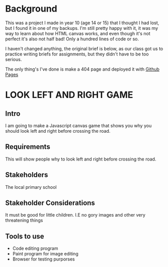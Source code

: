 # Background

This was a project I made in year 10 (age 14 or 15) that I thought I had lost, but I found it in one of my backups. I'm still pretty happy with it, it was my way to learn about how HTML canvas works, and even though it's not perfect it's also not half bad! Only a hundred lines of code or so.

I haven't changed anything, the original brief is below, as our class got us to practice writing briefs for assignments, but they didn't have to be too serious.

The only thing's I've done is make a 404 page and deployed it with [Github Pages](bertkdowns.github.io/lookleftandright)

# LOOK LEFT AND RIGHT GAME


## Intro

I am going to make a Javascript canvas game that shows you why you should look left and right before crossing the road.


## Requirements

This will show people why to look left and right before crossing the road.


## Stakeholders

The local primary school


## Stakeholder Considerations

It must be good for little children. I.E no gory images and other very threatening things

## Tools to use

- Code editing program
- Paint program for image editing
- Browser for testing purporses